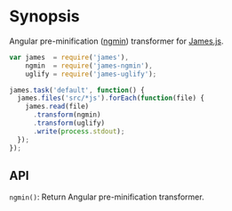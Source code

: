 # Synopsis

Angular pre-minification ([ngmin](https://github.com/btford/ngmin)) transformer for [James.js](https://github.com/leonidas/james.js).

```javascript
var james  = require('james'),
    ngmin  = require('james-ngmin'),
    uglify = require('james-uglify');

james.task('default', function() {
  james.files('src/*js').forEach(function(file) {
    james.read(file)
      .transform(ngmin)
      .transform(uglify)
      .write(process.stdout);
  });
});
```

## API

`ngmin()`: Return Angular pre-minification transformer.
